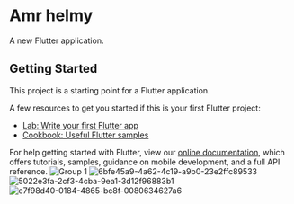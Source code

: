 # Amr helmy

A new Flutter application.

## Getting Started

This project is a starting point for a Flutter application.

A few resources to get you started if this is your first Flutter project:

- [Lab: Write your first Flutter app](https://flutter.dev/docs/get-started/codelab)
- [Cookbook: Useful Flutter samples](https://flutter.dev/docs/cookbook)

For help getting started with Flutter, view our
[online documentation](https://flutter.dev/docs), which offers tutorials,
samples, guidance on mobile development, and a full API reference.
![Group 1](https://user-images.githubusercontent.com/55793940/150621192-de1cfda0-4c13-43fa-b4b1-7cd43365c59f.png)
![6bfe45a9-4a62-4c19-a9b0-23e2ffc89533](https://user-images.githubusercontent.com/55793940/150621199-bad90690-96f8-4f5c-8626-1825b3ae21d6.jpg)
![5022e3fa-2cf3-4cba-9ea1-3d12f96883b1](https://user-images.githubusercontent.com/55793940/150621200-d57d7a1d-1285-4218-ad8b-a70e2034f3ed.jpg)
![e7f98d40-0184-4865-bc8f-0080634627a6](https://user-images.githubusercontent.com/55793940/150621201-7877ac71-c1c3-4974-8b50-f1e611af24ae.jpg)
